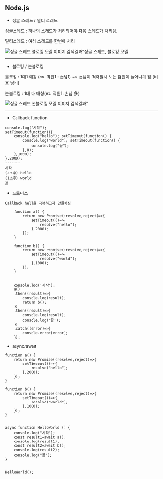 ## Node.js

- 싱글 스레드 / 멀티 스레드

싱글스레드 : 하나의 스레드가 처리되어야 다음 스레드가 처리됨.

멀티스레드 :  여러 스레드를 한번에 처리

![싱글 스레드 블로킹 모델 이미지 검색결과"](https://img1.daumcdn.net/thumb/R800x0/?scode=mtistory2&fname=https%3A%2F%2Fk.kakaocdn.net%2Fdn%2FFuINi%2FbtqvBpB5kDn%2FGXWs7S4b9w77UEbFKzdK4K%2Fimg.png)싱글 스레드, 블로킹 모델

---



- 블로킹 / 논블로킹

블로킹 : 1대1 매칭 (ex. 직원1 : 손님1) => 손님이 적어질시 노는 점원이 늘어나게 됨 (비용 낭비)

논블로킹 : 1대 다 매칭(ex. 직원1: 손님 多)



![싱글 스레드 논블로킹 모델 이미지 검색결과"](https://mblogthumb-phinf.pstatic.net/MjAxODExMDhfMTc0/MDAxNTQxNjE4MzczNDQ2.f_XnAPvF81kqwKPV-FmF7aNwl7Bz5YaTOm6oo-wvF8Mg.apfkaeY-cpQZS3dIeAh4eC1S8IeLRpTQ6EPtF1kdC9Yg.PNG.hhw1990/image.png?type=w800)

---





- Callback function

```
console.log("시작");
setTimeout(function(){
    console.log("hello"); setTimeout(function() {
        console.log("world"); setTimeout(function() {
            console.log("끝");
        },0);
    },1000);
},2000);
-------
시작
(2초후) hello
(1초후) world
끝

```



- 프로미스

```
Callback hell을 극복하고자 만들어짐

	function a() {
    	return new Promise((resolve,reject)=>{
        	setTimeout(()=>{
            	resolve("hello");
            },2000);
        });
    }
    
    function b() {
    	return new Promise((resolve,reject)=>{
        	setTimeout(()=>{
            	resolve("world");
            },1000);
        });
    }
    
    
    console.log('시작');
    a()
    .then((result)=>{
    	console.log(result);
        return b();
    })
    .then((result)=>{
    	console.log(result);
        console.log('끝');
    })
    .catch((error)=>{
    	console.error(error);
    });
```

- async/await
```
function a() {
    return new Promise((resolve,reject)=>{
        setTimeout(()=>{
            resolve("hello");
        },2000);
    });
}

function b() {
    return new Promise((resolve,reject)=>{
        setTimeout(()=>{
            resolve("world");
        },1000);
    });
}


async function HelloWorld () {
    console.log("시작");
    const result1=await a();
    console.log(result1);
    const result2=await b();
    console.log(result2);
    console.log("끝");
}


HelloWorld();


```
